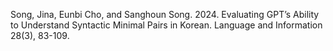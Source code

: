 Song, Jina, Eunbi Cho, and Sanghoun Song. 2024. Evaluating GPT’s Ability to Understand Syntactic Minimal Pairs in Korean. Language and Information 28(3), 83-109.
